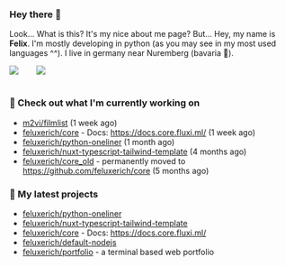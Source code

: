 ### Hey there 👋

Look... What is this? It's my nice about me page? But... Hey, my name is **Felix**. I'm mostly developing in python (as you may see in my most used languages ^^). I live in germany near Nuremberg (bavaria :beers:).
<div style="display: flex; flex-direction: row">
<img align="left" style="margin-right: 1rem" src="https://github-readme-stats.vercel.app/api?username=Feluxerich&theme=dark&show_icons=true&count_private=true">
<img align="right" style="margin-left: 1rem" src="https://github-readme-stats.vercel.app/api/top-langs/?username=Feluxerich&theme=dark">
</div>
<br style="visibility: hidden; width: 100%" />

### :construction_worker: Check out what I'm currently working on

- [m2vi/filmlist](https://github.com/m2vi/filmlist) (1 week ago)
- [feluxerich/core](https://github.com/feluxerich/core) - Docs: https://docs.core.fluxi.ml/ (1 week ago)
- [feluxerich/python-oneliner](https://github.com/feluxerich/python-oneliner) (1 month ago)
- [feluxerich/nuxt-typescript-tailwind-template](https://github.com/feluxerich/nuxt-typescript-tailwind-template) (4 months ago)
- [feluxerich/core_old](https://github.com/feluxerich/core_old) - permanently moved to https://github.com/feluxerich/core (5 months ago)

### :seedling: My latest projects

- [feluxerich/python-oneliner](https://github.com/feluxerich/python-oneliner)
- [feluxerich/nuxt-typescript-tailwind-template](https://github.com/feluxerich/nuxt-typescript-tailwind-template)
- [feluxerich/core](https://github.com/feluxerich/core) - Docs: https://docs.core.fluxi.ml/
- [feluxerich/default-nodejs](https://github.com/feluxerich/default-nodejs)
- [feluxerich/portfolio](https://github.com/feluxerich/portfolio) - a terminal based web portfolio
